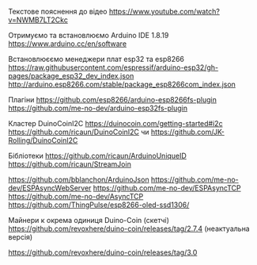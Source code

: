 Текстове пояснення до відео https://www.youtube.com/watch?v=NWMB7LT2Ckc

Отримуємо та встановлюємо Arduino IDE 1.8.19
https://www.arduino.cc/en/software

Встановлюєємо менеджери плат esp32 та esp8266
https://raw.githubusercontent.com/espressif/arduino-esp32/gh-pages/package_esp32_dev_index.json
http://arduino.esp8266.com/stable/package_esp8266com_index.json

Плагіни
https://github.com/esp8266/arduino-esp8266fs-plugin
https://github.com/me-no-dev/arduino-esp32fs-plugin


Кластер  DuinoCoinI2C 
https://duinocoin.com/getting-started#i2c
https://github.com/ricaun/DuinoCoinI2C
чи
https://github.com/JK-Rolling/DuinoCoinI2C

Бібліотеки 
https://github.com/ricaun/ArduinoUniqueID
https://github.com/ricaun/StreamJoin

https://github.com/bblanchon/ArduinoJson
https://github.com/me-no-dev/ESPAsyncWebServer
https://github.com/me-no-dev/ESPAsyncTCP
https://github.com/me-no-dev/AsyncTCP
https://github.com/ThingPulse/esp8266-oled-ssd1306/





Майнери к окрема одиниця
Duino-Coin (скетчі)
https://github.com/revoxhere/duino-coin/releases/tag/2.7.4 (неактуальна версія)

https://github.com/revoxhere/duino-coin/releases/tag/3.0
